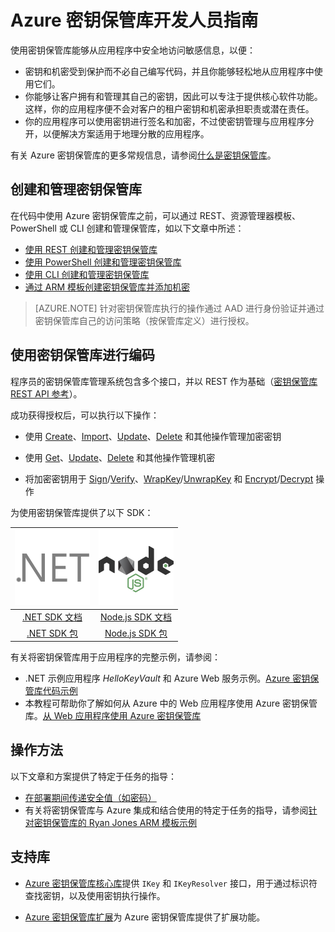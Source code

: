 <properties
   pageTitle="密钥保管库开发人员指南 | Azure"
   description="开发人员可以使用 Azure 密钥保管库来管理 Azure 环境中的加密密钥。"
   services="key-vault"
   documentationCenter=""
   authors="BrucePerlerMS"
   manager="mbaldwin"
   editor="bruceper" />
<tags
   ms.service="key-vault"
   ms.date="03/07/2016"
   wacn.date="" />

# Azure 密钥保管库开发人员指南

使用密钥保管库能够从应用程序中安全地访问敏感信息，以便：

- 密钥和机密受到保护而不必自己编写代码，并且你能够轻松地从应用程序中使用它们。
- 你能够让客户拥有和管理其自己的密钥，因此可以专注于提供核心软件功能。这样，你的应用程序便不会对客户的租户密钥和机密承担职责或潜在责任。
- 你的应用程序可以使用密钥进行签名和加密，不过使密钥管理与应用程序分开，以便解决方案适用于地理分散的应用程序。

有关 Azure 密钥保管库的更多常规信息，请参阅[什么是密钥保管库](/documentation/articles/key-vault-whatis)。

## 创建和管理密钥保管库

在代码中使用 Azure 密钥保管库之前，可以通过 REST、资源管理器模板、PowerShell 或 CLI 创建和管理保管库，如以下文章中所述：

- [使用 REST 创建和管理密钥保管库](https://msdn.microsoft.com/zh-cn/library/azure/mt620024.aspx)
- [使用 PowerShell 创建和管理密钥保管库](/documentation/articles/key-vault-get-started)
- [使用 CLI 创建和管理密钥保管库](/documentation/articles/key-vault-manage-with-cli)
- [通过 ARM 模板创建密钥保管库并添加机密](/documentation/articles/resource-manager-template-keyvault)

>[AZURE.NOTE] 针对密钥保管库执行的操作通过 AAD 进行身份验证并通过密钥保管库自己的访问策略（按保管库定义）进行授权。

## 使用密钥保管库进行编码

程序员的密钥保管库管理系统包含多个接口，并以 REST 作为基础（[密钥保管库 REST API 参考](https://msdn.microsoft.com/zh-cn/library/azure/dn903609.aspx)）。

成功获得授权后，可以执行以下操作：

- 使用 [Create](https://msdn.microsoft.com/zh-cn/library/azure/dn903634.aspx)、[Import](https://msdn.microsoft.com/zh-cn/library/azure/dn903626.aspx)、[Update](https://msdn.microsoft.com/zh-cn/library/azure/dn903616.aspx)、[Delete](https://msdn.microsoft.com/zh-cn/library/azure/dn903611.aspx) 和其他操作管理加密密钥

- 使用 [Get](https://msdn.microsoft.com/zh-cn/library/azure/dn903633.aspx)、[Update](https://msdn.microsoft.com/zh-cn/library/azure/dn986818.aspx)、[Delete](https://msdn.microsoft.com/zh-cn/library/azure/dn903613.aspx) 和其他操作管理机密

- 将加密密钥用于 [Sign](https://msdn.microsoft.com/zh-cn/library/azure/dn878096.aspx)/[Verify](https://msdn.microsoft.com/zh-cn/library/azure/dn878082.aspx)、[WrapKey](https://msdn.microsoft.com/zh-cn/library/azure/dn878066.aspx)/[UnwrapKey](https://msdn.microsoft.com/zh-cn/library/azure/dn878079.aspx) 和 [Encrypt](https://msdn.microsoft.com/zh-cn/library/azure/dn878060.aspx)/[Decrypt](https://msdn.microsoft.com/zh-cn/library/azure/dn878097.aspx) 操作

为使用密钥保管库提供了以下 SDK：

|[![.NET](./media/key-vault-developers-guide/net.png)](https://msdn.microsoft.com/zh-cn/library/azure/dn903301.aspx)|[![Node.js](./media/key-vault-developers-guide/nodejs.png)](http://azure.github.io/azure-sdk-for-node/azure-arm-keyvault/latest)
|:--:|:--:|
|[.NET SDK 文档](https://msdn.microsoft.com/zh-cn/library/azure/dn903301.aspx)|[Node.js SDK 文档](http://azure.github.io/azure-sdk-for-node/azure-arm-keyvault/latest)|
|[.NET SDK 包](https://azure.microsoft.com/documentation/api)|[Node.js SDK 包](https://www.npmjs.com/package/azure-keyvault)|


有关将密钥保管库用于应用程序的完整示例，请参阅：

- .NET 示例应用程序 *HelloKeyVault* 和 Azure Web 服务示例。[Azure 密钥保管库代码示例](http://www.microsoft.com/zh-cn/download/details.aspx?id=45343)
- 本教程可帮助你了解如何从 Azure 中的 Web 应用程序使用 Azure 密钥保管库。[从 Web 应用程序使用 Azure 密钥保管库](/documentation/articles/key-vault-use-from-web-application)

## 操作方法

以下文章和方案提供了特定于任务的指导：

- [在部署期间传递安全值（如密码）](/documentation/articles/resource-manager-keyvault-parameter)
- 有关将密钥保管库与 Azure 集成和结合使用的特定于任务的指导，请参阅[针对密钥保管库的 Ryan Jones ARM 模板示例](https://github.com/rjmax/ArmExamples/tree/master/keyvaultexamples)

## 支持库

- [Azure 密钥保管库核心库](http://www.nuget.org/packages/Microsoft.Azure.KeyVault.Core/1.0.0)提供 `IKey` 和 `IKeyResolver` 接口，用于通过标识符查找密钥，以及使用密钥执行操作。

- [Azure 密钥保管库扩展](http://www.nuget.org/packages/Microsoft.Azure.KeyVault.Extensions/1.0.0)为 Azure 密钥保管库提供了扩展功能。


<!---HONumber=Mooncake_0411_2016-->